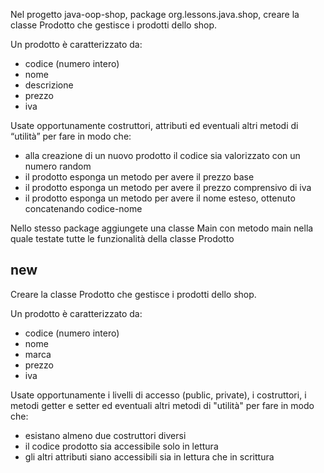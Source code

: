 Nel progetto java-oop-shop, package org.lessons.java.shop, creare la classe
Prodotto che gestisce i prodotti dello shop.

Un prodotto è caratterizzato da:
- codice (numero intero)
- nome
- descrizione
- prezzo
- iva

Usate opportunamente costruttori, attributi ed eventuali altri metodi di
“utilità” per fare in modo che:
- alla creazione di un nuovo prodotto il codice sia valorizzato con un numero
random
- il prodotto esponga un metodo per avere il prezzo base
- il prodotto esponga un metodo per avere il prezzo comprensivo di iva
- il prodotto esponga un metodo per avere il nome esteso, ottenuto
concatenando codice-nome

Nello stesso package aggiungete una classe Main con metodo main nella quale
testate tutte le funzionalità della classe Prodotto

## new

Creare la classe Prodotto che gestisce i prodotti dello shop.

Un prodotto è caratterizzato da:
- codice (numero intero)
- nome
- marca
- prezzo
- iva

Usate opportunamente i livelli di accesso (public, private), i costruttori, i metodi getter e setter ed eventuali altri metodi di "utilità" per fare in modo che:
- esistano almeno due costruttori diversi
- il codice prodotto sia accessibile solo in lettura
- gli altri attributi siano accessibili sia in lettura che in scrittura